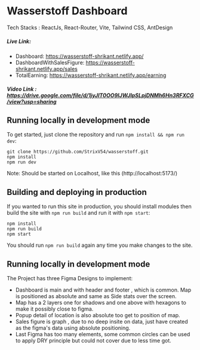 # Wasserstoff Dashboard

Tech Stacks : ReactJs, React-Router, Vite, Tailwind CSS, AntDesign 

##### Live Link:
-  Dashboard:  https://wasserstoff-shrikant.netlify.app/
-  DashboardWithSalesFigure:  https://wasserstoff-shrikant.netlify.app/sales
- TotalEarning:  https://wasserstoff-shrikant.netlify.app/earning

##### Video Link : https://drive.google.com/file/d/1jyJIT0OO9IJWJlpSLpjDNMh6Hn3RFXCG/view?usp=sharing

## Running locally in development mode

To get started, just clone the repository and run `npm install && npm run dev`:

    git clone https://github.com/StrixV54/wasserstoff.git
    npm install
    npm run dev

Note: Should be started on Localhost, like this (http://localhost:5173/)

## Building and deploying in production

If you wanted to run this site in production, you should install modules then build the site with `npm run build` and run it with `npm start`:

    npm install
    npm run build
    npm start

You should run `npm run build` again any time you make changes to the site.

## Running locally in development mode

The Project has three Figma Designs to implement:

- Dashboard is main and with header and footer , which is common. Map is positioned as absolute and same as Side stats over the screen.
- Map has a 2 layers one for shadows and one above with hexagons to make it possibly close to figma.
- Popup detail of location is also absolute too get to position of map.
- Sales figure is graph , due to no deep insite on data, just have created as the figma's data using absolute positioning.
- Last Figma has too many elements, some common circles can be used to apply DRY principle but could not cover due to less time got.